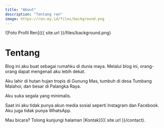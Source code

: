 ```yaml
---
title: "About"
description: "Tentang ren"
image: https://ren.my.id/files/background.png
---
```

![Foto Profil Ren]({{ site.url }}/files/background.png)

# Tentang

Blog ini aku buat sebagai rumahku di dunia maya. Melalui blog ini, orang-orang dapat mengenali aku lebih dekat.

Aku lahir di hutan hujan tropis di Gunung Mas, tumbuh di desa Tumbang Malahoi, dan besar di Palangka Raya.

Aku suka segala yang minimalis.

Saat ini aku tidak punya akun media sosial seperti Instagram dan Facebook. Aku juga tidak punya WhatsApp.

Mau bicara? Tolong kunjungi halaman [Kontak]({{ site.url }}/contact).
